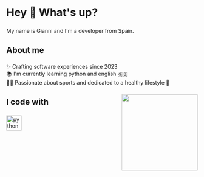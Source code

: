 <h1 align="left">Hey 👋 What's up?</h1>

###

<p align="left">My name is Gianni and I'm a developer from Spain.</p>

###

<h2 align="left">About me</h2>

###

<p align="left">✨ Crafting software experiences since 2023<br>📚 I'm currently learning python and english 🇬🇧<br>🏋️‍♂️ Passionate about sports and dedicated to a healthy lifestyle 🌱</p>

###

<img align="right" height="200" src="https://media.giphy.com/media/3oKIPnAiaMCws8nOsE/giphy.gif"  />

###

<h2 align="left">I code with</h2>

###

<div align="left">
  <img src="https://cdn.jsdelivr.net/gh/devicons/devicon/icons/python/python-original.svg" height="40" alt="python logo"  />
</div>

###
